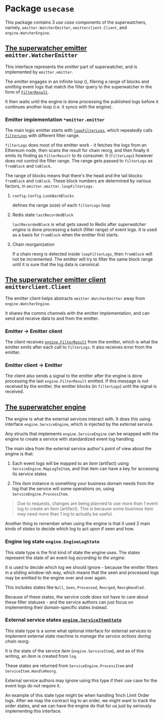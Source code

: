 # Package `usecase`

This package contains 3 _use case_ components of the superwatchers,
namely, `emitter.WatcherEmitter`, `emitterclient.Client`, and `engine.WatcherEngine`.

## [The superwatcher emitter](./emitter/) `emitter.WatcherEmitter`

This interface represents the _emitter_ part of superwatcher, and is implemented
by `emitter.emitter`.

The _emitter_ engages in an infinite loop (),
filering a range of blocks and _emitting_ event logs that match the filter query
to the superwatcher in the form of [`FilterResult`](./emitter/filter_result.go).

It then waits until the engine is done processing the published logs before
it continues another loop (i.e. it syncs with the engine).

### Emitter implementation `*emitter.emitter`

The main logic emitter starts with [`loopFilterLogs`](./emitter/loop_filterlogs.go),
which repeatedly calls [`filterLogs`](./emitter/filterlogs.go) with different
filter range.

`filterLogs` does most of the emitter work - it fetches the logs from an
Ethereum node, then scans the result for chain reorg, and then finally it emits
its finding as `FilterResult` to its consumer. It (`filterLogs`) however does not
control the filter range. The range gets passed to `filterLogs` as `fromBlock` and
`toBlock`.

The range of blocks means that there's the head and the tail blocks:
`fromBlock` and `toBlock`. These block numbers are determined by various factors,
in `emitter.emitter.loopFilterLogs`.

1. `config.Config.LookBackBlocks`

   defines the range (size) of each `filterLogs` loop

2. Redis state `lastRecordedBlock`

   `lastRecordedBlock` is what gets saved to Redis after _superwatcher engine_ is
   done processing a batch (filter range) of event logs. It is used as a basis for
   `fromBlock` when the emitter first starts.

3. Chain reorganization

   If a chain reorg is detected inside `loopFilterLogs`, then `fromBlock` will not
   be incremented. The emitter will try to filter the same block range until it is
   sure that the log data is canonical.

## [The superwatcher emitter client](./emitterclient/) `emitterclient.Client`

The emitter client helps abstracts `emitter.WatcherEmitter` away from `engine.WatcherEngine`.

It shares the comms channels with the emitter implementation, and can send and
receive data to and from the emitter.

### Emitter -> Emitter client

The client receives [`engine.FilterResult`](./engine/filter_result.go) from the emitter,
which is what the emitter _emits_ after each call to `filterLogs`.
It also receives error from the emitter.

### Emitter client -> Emitter

The client also sends a signal to the emitter after the engine is done processing
the last `engine.FilterResult` emitted. If this message is not received by the emitter,
the emitter blocks (in `filterLogs`) until the signal is received.

## [The superwatcher engine](./engine/)

The engine is what the external services interact with. It does this using interface
`engine.ServiceEngine`, which is injected by the external service.

Any structs that implements `engine.ServiceEngine` can be wrapped with the engine
to create a service with standardized event log handling.

The main idea from the external service author's point of view about the engine
is that:

1. Each event logs will be mapped to an _item_ (artifact) using `ServiceEngine.MapLogToItem`,
   and that item can have a key for accessing its service states

2. This _item_ instance is something your business domain needs from the log that
   the service will some operations on, using `ServiceEngine.ProcessItem`.

> Due to requests, changes are being planned to use more than 1 event log to
> create an _item_ (artifact). This is because some business item may need more than
> 1 log to actually be useful.

Another thing to remember when using the engine is that it used 2 main kinds of _states_
to decide which log to act upon if seen and how.

### Engine log state `engine.EngineLogState`

This state type is the first kind of state the engine uses. The states represent
the state of an event log _according to the engine_.

It is used to decide which log we should ignore - because the emitter filters in
a sliding window-ish way, which means that the seen and processed logs may be emitted
to the engine over and over again.

This includes states like `Null`, `Seen`, `Processed`, `Reorged`, `ReorgHandled`.

Because of these states, the service code does not have to care about these filter
statuses - and the service authors can just focus on implementing their domain-specific
states instead.

### External service states [`engine.ServiceItemState`](./engine/external_service_states.go)

This state type is a some what optional interface for external services to implement
external state machine to _manage the service actions during chain reorg_.

It is the state of the service _item_ (`engine.ServiceItem`), and as of this writing,
an _item_ is created from `log`.

These states are returned from `ServiceEngine.ProcessItem` and `ServiceItem.HandleReorg`.

External service authors may ignore using this type if their use case for the event
logs do not require it.

An example of this state type might be when handling 1inch Limit Order logs. After
we map the contract log to an order, we might want to track the order states, and
we can have the engine do that for us just by seriously implementing this interface.
